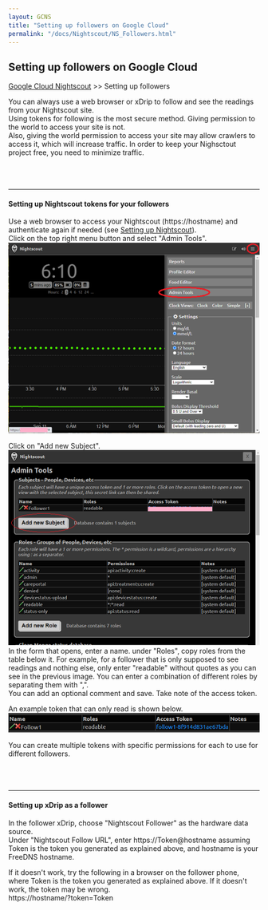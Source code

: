 ```yaml
---
layout: GCNS
title: "Setting up followers on Google Cloud"
permalink: "/docs/Nightscout/NS_Followers.html"
---
```


## Setting up followers on Google Cloud
[Google Cloud Nightscout](./GoogleCloud.md) >> Setting up followers  
  
You can always use a web browser or xDrip to follow and see the readings from your Nightscout site.  
Using tokens for following is the most secure method.  Giving permission to the world to access your site is not.  
Also, giving the world permission to access your site may allow crawlers to access it, which will increase traffic.  In order to keep your Nighsctout project free, you need to minimize traffic.  
<br/>  
<br/>  
  
---    
  
#### **Setting up Nightscout tokens for your followers**
  
Use a web browser to access your Nightscout (https://hostname) and authenticate again if needed (see [Setting up Nightscout](./NS_setup)).  
Click on the top right menu button and select "Admin Tools".  
![](./images/AdminTools.png)  
  
Click on "Add new Subject".  
![](./images/Tokens.png)  
In the form that opens, enter a name.  under "Roles", copy roles from the table below it.  For example, for a follower that is only supposed to see readings and nothing else, only enter "readable" without quotes as you can see in the previous image.  You can enter a combination of different roles by separating them with ",".  
You can add an optional comment and save.  Take note of the access token.  
  
An example token that can only read is shown below.  
![](./images/TokenReadable.png)  
  
You can create multiple tokens with specific permissions for each to use for different followers.  
<br/>  
<br/>  
  
---  
  
#### **Setting up xDrip as a follower**  
  
In the follower xDrip, choose "Nightscout Follower" as the hardware data source.  
Under "Nightscout Follow URL", enter https://Token@hostname assuming Token is the token you generated as explained above, and hostname is your FreeDNS hostname.  
  
If it doesn't work, try the following in a browser on the follower phone, where Token is the token you generated as explained above.  If it doesn't work, the token may be wrong.  
https://hostname/?token=Token  
  
